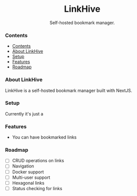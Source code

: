 <h1 align="center">LinkHive</h2>
<p align="center">Self-hosted bookmark manager.</p>

### Contents
- [Contents](#contents)
- [About LinkHive](#about-linkhive)
- [Setup](#setup)
- [Features](#features)
- [Roadmap](#roadmap)

### About LinkHive
LinkHive is a self-hosted bookmark manager built with NextJS.

### Setup
Currently it's just a 

### Features
- You can have bookmarked links

### Roadmap
- [ ] CRUD operations on links
- [ ] Navigation
- [ ] Docker support
- [ ] Multi-user support
- [ ] Hexagonal links
- [ ] Status checking for links